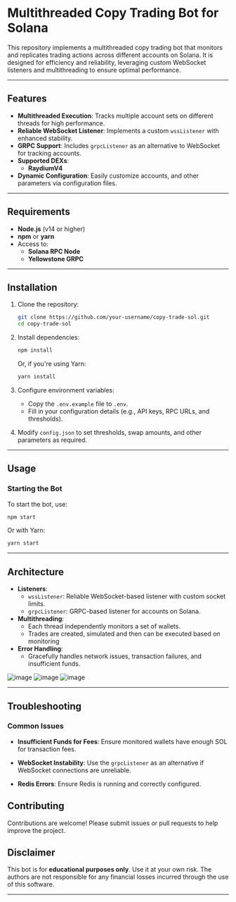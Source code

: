 # Multithreaded Copy Trading Bot for Solana

This repository implements a multithreaded copy trading bot that monitors and replicates trading actions across different accounts on Solana. It is designed for efficiency and reliability, leveraging custom WebSocket listeners and multithreading to ensure optimal performance.

---

## Features

- **Multithreaded Execution**: Tracks multiple account sets on different threads for high performance.
- **Reliable WebSocket Listener**: Implements a custom `wssListener` with enhanced stability.
- **GRPC Support**: Includes `grpcListener` as an alternative to WebSocket for tracking accounts.
- **Supported DEXs**:
  - **RaydiumV4**
- **Dynamic Configuration**: Easily customize accounts, and other parameters via configuration files.



---

## Requirements

- **Node.js** (v14 or higher)
- **npm** or **yarn**
- Access to:
  - **Solana RPC Node**
  - **Yellowstone GRPC**

---

## Installation

1. Clone the repository:

   ```bash
   git clone https://github.com/your-username/copy-trade-sol.git
   cd copy-trade-sol
   ```

2. Install dependencies:

   ```bash
   npm install
   ```

   Or, if you're using Yarn:

   ```bash
   yarn install
   ```

3. Configure environment variables:

   - Copy the `.env.example` file to `.env`.
   - Fill in your configuration details (e.g., API keys, RPC URLs, and thresholds).

4. Modify `config.json` to set thresholds, swap amounts, and other parameters as required.

---

## Usage

### Starting the Bot

To start the bot, use:

```bash
npm start
```

Or with Yarn:

```bash
yarn start
```

---

## Architecture

- **Listeners**:
  - `wssListener`: Reliable WebSocket-based listener with custom socket limits.
  - `grpcListener`: GRPC-based listener for accounts on Solana.
- **Multithreading**:
  - Each thread independently monitors a set of wallets.
  - Trades are created, simulated and then can be executed based on monitoring 
- **Error Handling**:
  - Gracefully handles network issues, transaction failures, and insufficient funds.

![image](https://github.com/user-attachments/assets/1fbdc489-c8fd-4b96-b9a8-859670d5e4ad)
![image](https://github.com/user-attachments/assets/9ee9297c-5320-4946-b00e-081c07878ab3)
![image](https://github.com/user-attachments/assets/82187abd-f060-4021-bf4a-bbf962c3a222)

---

## Troubleshooting

### Common Issues

- **Insufficient Funds for Fees**:
  Ensure monitored wallets have enough SOL for transaction fees.

- **WebSocket Instability**:
  Use the `grpcListener` as an alternative if WebSocket connections are unreliable.

- **Redis Errors**:
  Ensure Redis is running and correctly configured.


## Contributing

Contributions are welcome! Please submit issues or pull requests to help improve the project.

## Disclaimer

This bot is for **educational purposes only**. Use it at your own risk. The authors are not responsible for any financial losses incurred through the use of this software.

---
